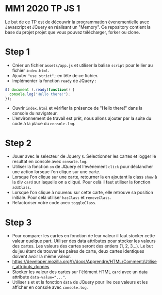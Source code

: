 # MM1 2020 TP JS 1

Le but de ce TP est de découvrir la programmation évenementielle avec Javascript et JQuery en réalisant un "Memory".
Ce repository contient la base du projet projet que vous pouvez télécharger, forker ou clone.

# Step 1

- Créer un fichier `assets/app.js` et utiliser la balise `script` pour le lier au fichier `index.html`.
- Ajouter `"use strict";` en tête de ce fichier.
- Implémenter la fonction `ready` de JQuery : 
```js
$( document ).ready(function() {
  console.log("Hello there!");
});
```
- Ouvrir `index.html` et vérifier la présence de "Hello there!" dans la console du navigateur.
- L'environnement de travail est prêt, nous allons ajouter par la suite du code à la place du `console.log`.

# Step 2

- Jouer avec le selecteur de Jquery `$`. Selectionner les cartes et logger le resultat en console avec `console.log`.
- Utiliser la fonction `on` de JQuery et l'évènement `click` pour déclancher une action lorsque l'on clique sur une carte. 
- Lorsque l'on clique sur une carte, retourner la en ajoutant la class `show` à la div `card` sur laquelle on a cliqué. Pour celà il faut utiliser la fonction `addClass`.
- Lorsque l'on clique à nouveau sur cette carte, elle retrouve sa position initiale. Pour celà utiliser `hasClass` et `removeClass`.
- Refactoriser votre code avec `toggleClass`.

# Step 3

- Pour comparer les cartes en fonction de leur valeur il faut stocker cette valeur quelque part. Utiliser des data attributes pour stocker les valeurs des cartes. Les valeurs des cartes seront des entiers (1, 2, 3...). Le but du jeu étant de trouver les paires de carte, deux cartes identiques doivent avoir la même valeur.
- https://developer.mozilla.org/fr/docs/Apprendre/HTML/Comment/Utiliser_attributs_donnes
- Stocker les valeur des cartes sur l'élément HTML `card` avec un data attribute `data-value="..."`.
- Utiliser `$` et et la fonction `data` de JQuery pour lire ces valeurs et les afficher en console avec `console.log`.

